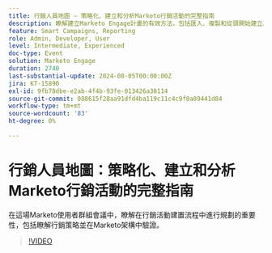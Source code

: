 ```yaml
---
title: 行銷人員地圖 — 策略化、建立和分析Marketo行銷活動的完整指南
description: 瞭解建立Marketo Engage計畫的有效方法，包括匯入、複製和從頭開始建立。 自訂Marketo Engage範本以符合品牌標準並管理資產和期間成本。
feature: Smart Campaigns, Reporting
role: Admin, Developer, User
level: Intermediate, Experienced
doc-type: Event
solution: Marketo Engage
duration: 2740
last-substantial-update: 2024-08-05T00:00:00Z
jira: KT-15890
exl-id: 9fb78dbe-e2ab-4f4b-93fe-013426a30114
source-git-commit: 088615f28aa91dfd4ba119c11c4c9f8a89441d84
workflow-type: tm+mt
source-wordcount: '83'
ht-degree: 0%

---
```


# 行銷人員地圖：策略化、建立和分析Marketo行銷活動的完整指南

在這場Marketo使用者群組會議中，瞭解在行銷活動建置流程中進行規劃的重要性，包括瞭解行銷策略並在Marketo架構中驗證。

>[!VIDEO](https://video.tv.adobe.com/v/3432223/?learn=on)
